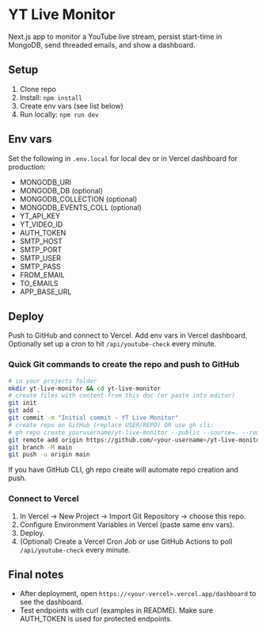 # YT Live Monitor

Next.js app to monitor a YouTube live stream, persist start-time in MongoDB, send threaded emails, and show a dashboard.

## Setup
1. Clone repo
2. Install: `npm install`
3. Create env vars (see list below)
4. Run locally: `npm run dev`

## Env vars
Set the following in `.env.local` for local dev or in Vercel dashboard for production:
- MONGODB_URI
- MONGODB_DB (optional)
- MONGODB_COLLECTION (optional)
- MONGODB_EVENTS_COLL (optional)
- YT_API_KEY
- YT_VIDEO_ID
- AUTH_TOKEN
- SMTP_HOST
- SMTP_PORT
- SMTP_USER
- SMTP_PASS
- FROM_EMAIL
- TO_EMAILS
- APP_BASE_URL

## Deploy
Push to GitHub and connect to Vercel. Add env vars in Vercel dashboard.
Optionally set up a cron to hit `/api/youtube-check` every minute.

### Quick Git commands to create the repo and push to GitHub
```sh
# in your projects folder
mkdir yt-live-monitor && cd yt-live-monitor
# create files with content from this doc (or paste into editor)
git init
git add .
git commit -m "Initial commit - YT Live Monitor"
# create repo on GitHub (replace USER/REPO) OR use gh cli:
# gh repo create yourusername/yt-live-monitor --public --source=. --remote=origin --push
git remote add origin https://github.com/<your-username>/yt-live-monitor.git
git branch -M main
git push -u origin main
```
If you have GitHub CLI, gh repo create will automate repo creation and push.

### Connect to Vercel
1. In Vercel → New Project → Import Git Repository → choose this repo.
2. Configure Environment Variables in Vercel (paste same env vars).
3. Deploy.
4. (Optional) Create a Vercel Cron Job or use GitHub Actions to poll `/api/youtube-check` every minute.

## Final notes
- After deployment, open `https://<your-vercel>.vercel.app/dashboard` to see the dashboard.
- Test endpoints with curl (examples in README). Make sure AUTH_TOKEN is used for protected endpoints.
